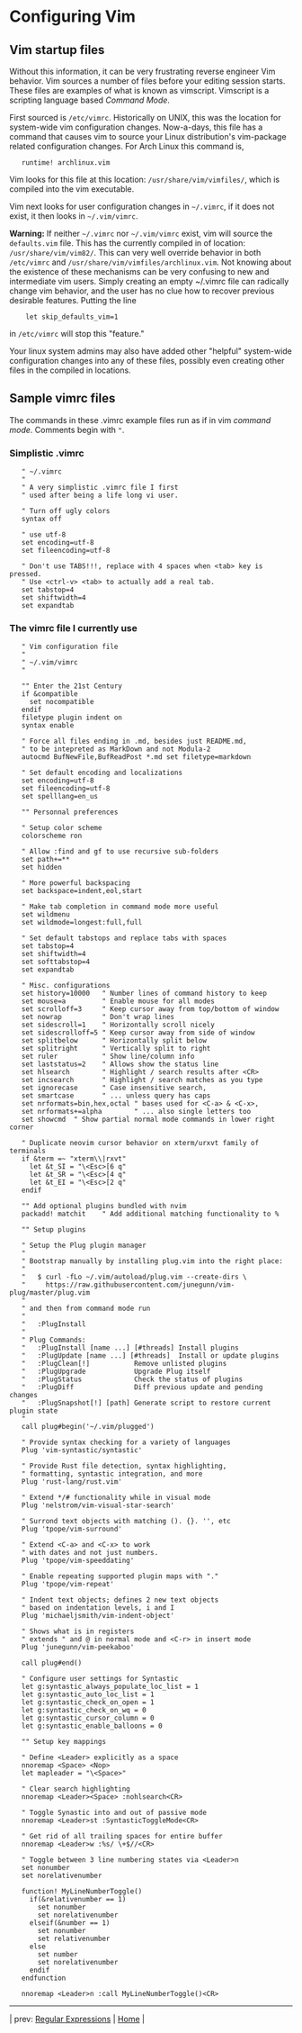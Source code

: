 # Configuring Vim

## Vim startup files

Without this information, it can be very frustrating
reverse engineer Vim behavior.  Vim sources a number
of files before your editing session starts.  These files
are examples of what is known as vimscript.  Vimscript
is a scripting language based *Command Mode*.

First sourced is `/etc/vimrc`.  Historically on UNIX, this
was the location for system-wide vim configuration changes.
Now-a-days, this file has a command that causes vim to source
your Linux distribution's vim-package related configuration
changes.  For Arch Linux this command is,

```
   runtime! archlinux.vim
```

Vim looks for this file at this location: `/usr/share/vim/vimfiles/`,
which is compiled into the vim executable.

Vim next looks for user configuration changes in `~/.vimrc`,
if it does not exist, it then looks in `~/.vim/vimrc`.

**Warning:** If neither `~/.vimrc` nor `~/.vim/vimrc` exist,
vim will source the `defaults.vim` file.  This has the
currently compiled in of location: `/usr/share/vim/vim82/`.
This can very well override behavior in
both `/etc/vimrc` and `/usr/share/vim/vimfiles/archlinux.vim`.
Not knowing about the existence of these mechanisms can be
very confusing to new and intermediate vim users.  Simply
creating an empty ~/.vimrc file can radically change
vim behavior, and the user has no clue how to recover
previous desirable features.  Putting the line

```
    let skip_defaults_vim=1
```

in `/etc/vimrc` will stop this "feature."

Your linux system admins may also have added other "helpful"
system-wide configuration changes into any of these files,
possibly even creating other files in the compiled in
locations.

## Sample vimrc files

The commands in these .vimrc example files run
as if in vim *command mode*.  Comments begin with `"`.

### Simplistic .vimrc

```
   " ~/.vimrc
   "
   " A very simplistic .vimrc file I first
   " used after being a life long vi user.

   " Turn off ugly colors
   syntax off

   " use utf-8
   set encoding=utf-8
   set fileencoding=utf-8

   " Don't use TABS!!!, replace with 4 spaces when <tab> key is pressed.
   " Use <ctrl-v> <tab> to actually add a real tab.
   set tabstop=4
   set shiftwidth=4
   set expandtab
```

### The vimrc file I currently use

```
   " Vim configuration file
   "
   " ~/.vim/vimrc
   "

   "" Enter the 21st Century
   if &compatible
     set nocompatible
   endif
   filetype plugin indent on
   syntax enable

   " Force all files ending in .md, besides just README.md,
   " to be intepreted as MarkDown and not Modula-2
   autocmd BufNewFile,BufReadPost *.md set filetype=markdown

   " Set default encoding and localizations
   set encoding=utf-8
   set fileencoding=utf-8
   set spelllang=en_us

   "" Personnal preferences

   " Setup color scheme
   colorscheme ron

   " Allow :find and gf to use recursive sub-folders
   set path+=**
   set hidden

   " More powerful backspacing
   set backspace=indent,eol,start

   " Make tab completion in command mode more useful
   set wildmenu
   set wildmode=longest:full,full

   " Set default tabstops and replace tabs with spaces
   set tabstop=4
   set shiftwidth=4
   set softtabstop=4
   set expandtab

   " Misc. configurations
   set history=10000   " Number lines of command history to keep
   set mouse=a         " Enable mouse for all modes
   set scrolloff=3     " Keep cursor away from top/bottom of window
   set nowrap          " Don't wrap lines
   set sidescroll=1    " Horizontally scroll nicely
   set sidescrolloff=5 " Keep cursor away from side of window
   set splitbelow      " Horizontally split below
   set splitright      " Vertically split to right
   set ruler           " Show line/column info
   set laststatus=2    " Allows show the status line
   set hlsearch        " Highlight / search results after <CR>
   set incsearch       " Highlight / search matches as you type
   set ignorecase      " Case insensitive search,
   set smartcase       " ... unless query has caps
   set nrformats=bin,hex,octal " bases used for <C-a> & <C-x>,
   set nrformats+=alpha        " ... also single letters too
   set showcmd  " Show partial normal mode commands in lower right corner

   " Duplicate neovim cursor behavior on xterm/urxvt family of terminals
   if &term =~ "xterm\\|rxvt"
     let &t_SI = "\<Esc>[6 q"
     let &t_SR = "\<Esc>[4 q"
     let &t_EI = "\<Esc>[2 q"
   endif

   "" Add optional plugins bundled with nvim
   packadd! matchit    " Add additional matching functionality to %

   "" Setup plugins

   " Setup the Plug plugin manager
   "
   " Bootstrap manually by installing plug.vim into the right place:
   "
   "   $ curl -fLo ~/.vim/autoload/plug.vim --create-dirs \
   "     https://raw.githubusercontent.com/junegunn/vim-plug/master/plug.vim
   "
   " and then from command mode run
   "
   "   :PlugInstall
   "
   " Plug Commands:
   "   :PlugInstall [name ...] [#threads] Install plugins
   "   :PlugUpdate [name ...] [#threads]  Install or update plugins
   "   :PlugClean[!]           Remove unlisted plugins
   "   :PlugUpgrade            Upgrade Plug itself
   "   :PlugStatus             Check the status of plugins
   "   :PlugDiff               Diff previous update and pending changes
   "   :PlugSnapshot[!] [path] Generate script to restore current plugin state
   "
   call plug#begin('~/.vim/plugged')

   " Provide syntax checking for a variety of languages
   Plug 'vim-syntastic/syntastic'

   " Provide Rust file detection, syntax highlighting,
   " formatting, syntastic integration, and more
   Plug 'rust-lang/rust.vim'

   " Extend */# functionality while in visual mode
   Plug 'nelstrom/vim-visual-star-search'

   " Surrond text objects with matching (). {}. '', etc
   Plug 'tpope/vim-surround'

   " Extend <C-a> and <C-x> to work
   " with dates and not just numbers.
   Plug 'tpope/vim-speeddating'

   " Enable repeating supported plugin maps with "."
   Plug 'tpope/vim-repeat'

   " Indent text objects; defines 2 new text objects
   " based on indentation levels, i and I
   Plug 'michaeljsmith/vim-indent-object'

   " Shows what is in registers
   " extends " and @ in normal mode and <C-r> in insert mode
   Plug 'junegunn/vim-peekaboo'

   call plug#end()

   " Configure user settings for Syntastic
   let g:syntastic_always_populate_loc_list = 1
   let g:syntastic_auto_loc_list = 1
   let g:syntastic_check_on_open = 1
   let g:syntastic_check_on_wq = 0
   let g:syntastic_cursor_column = 0
   let g:syntastic_enable_balloons = 0

   "" Setup key mappings

   " Define <Leader> explicitly as a space
   nnoremap <Space> <Nop>
   let mapleader = "\<Space>"

   " Clear search highlighting
   nnoremap <Leader><Space> :nohlsearch<CR>

   " Toggle Synastic into and out of passive mode
   nnoremap <Leader>st :SyntasticToggleMode<CR>

   " Get rid of all trailing spaces for entire buffer
   nnoremap <Leader>w :%s/ \+$//<CR>

   " Toggle between 3 line numbering states via <Leader>n
   set nonumber
   set norelativenumber

   function! MyLineNumberToggle()
     if(&relativenumber == 1)
       set nonumber
       set norelativenumber
     elseif(&number == 1)
       set nonumber
       set relativenumber
     else
       set number
       set norelativenumber
     endif
   endfunction

   nnoremap <Leader>n :call MyLineNumberToggle()<CR>
```

---

| prev: [Regular Expressions][1] | [Home][2] |

[1]: regExp.md
[2]: README.md
